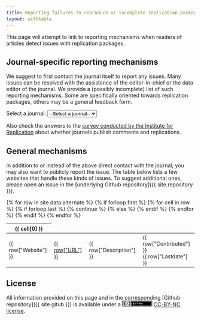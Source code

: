 ```yaml
---
title: Reporting failures to reproduce or incomplete replication packages
layout: withtable
---
```


This page will attempt to link to reporting mechanisms when readers of articles detect issues with replication packages. 

## Journal-specific reporting mechanisms

We suggest to first contact the journal itself to report any issues. Many issues can be resolved with the assistance of the editor-in-chief or the data editor of the journal. We provide a (possibly incomplete) list of such reporting mechanisms. Some are specifically oriented towards replication packages, others may be a general feedback form.

<!-- Form to redirect to various journals -->
<!-- constructed from data in reporting.csv -->


<form class="journalselectorform">
  <label for="journalSelector">Select a journal:</label>
  <select id="journalSelector" onchange="redirectToJournal()">
    <option value="none">--Select a journal--</option>
   
  {% for row in site.data.reporting %}
    {% if forloop.first %}
    <!-- values read from config -->
    {% endif %}
   <option value="{{ row["URL"] }}">{{ row["Name"] }}</option>
  {% endfor %}
  </select>
</form>


Also check the answers to the [survey conducted by the Institute for Replication](https://i4replication.org/publishing.html) about whether journals publish comments and replications. 

## General mechanisms

In addition to or instead of the above direct contact with the journal, you may also want to publicly report the issue. The table below lists a few websites that handle these kinds of issues. To suggest additional ones, please open an issue in the [underlying Github repository]({{ site.repository }}).


<table class="display">
  {% for row in site.data.alternate %}
    {% if forloop.first %}
    <thead>
    <tr>
      {% for cell in row %}
        {% if forloop.last %}
          {% continue %}
        {% else %}
        <th>{{ cell[0] }}</th>
        {% endif %}
      {% endfor %}
    </tr>
    </thead>
    {% endif %}

  <!-- manually constructing table -->
  <!-- Website,URL,Description,Contributor,Lastdate-->
  <tr>
    <td> {{ row["Website"] }} </td>
    <td> <a href="{{ row["URL"] }}" alt="Link to Website">{{ row["URL"] }}</a></td>
    <td> {{ row["Description"] }}</td>
    <td class="contributor">{{ row["Contributed"] }}<br/>{{ row["Lastdate"] }}</td>
  </tr>
  {% endfor %}
</table>

## License

All information provided on this page and in the corresponding [Github repository]({{ site.gitub }}) is available under a ![CC-BY-NC](assets/cc-by-nc.png) [CC-BY-NC license](https://creativecommons.org/licenses/by-nc/4.0/).


<script>
  function redirectToJournal() {
    var journal = document.getElementById("journalSelector").value;
    if (journal != "none") {
      window.location = journal;
    }
  }
</script>
